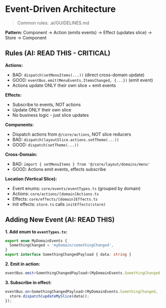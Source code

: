 # Event-Driven Architecture

> Common rules: .ai/GUIDELINES.md

**Pattern:** Component → Action (emits events) → Effect (updates slice) → Store → Component

## Rules (AI: READ THIS - CRITICAL)

**Actions:**
- BAD: `dispatch(setMenuItems(...))` (direct cross-domain update)
- GOOD: `eventBus.emit(MenuEvents.ItemsChanged, {...})` (emit event)
- Actions update ONLY their own slice + emit events

**Effects:**
- Subscribe to events, NOT actions
- Update ONLY their own slice
- No business logic - just slice updates

**Components:**
- Dispatch actions from `@/core/actions`, NOT slice reducers
- BAD: `dispatch(layoutSlice.actions.setTheme(...))`
- GOOD: `dispatch(setTheme(...))`

**Cross-Domain:**
- BAD: `import { setMenuItems } from '@/core/layout/domains/menu'`
- GOOD: Actions emit events, effects subscribe

**Location (Vertical Slice):**
- Event enums: `core/events/eventTypes.ts` (grouped by domain)
- Actions: `core/actions/[domain]Actions.ts`
- Effects: `core/effects/[domain]Effects.ts`
- Init effects: `store.ts` calls `initEffects(store)`

## Adding New Event (AI: READ THIS)

**1. Add enum to `eventTypes.ts`:**
```ts
export enum MyDomainEvents {
  SomethingChanged = 'myDomain/somethingChanged',
}
export interface SomethingChangedPayload { data: string }
```

**2. Emit in action:**
```ts
eventBus.emit<SomethingChangedPayload>(MyDomainEvents.SomethingChanged, { data: '...' });
```

**3. Subscribe in effect:**
```ts
eventBus.on<SomethingChangedPayload>(MyDomainEvents.SomethingChanged, ({ data }) => {
  store.dispatch(updateMySlice(data));
});
```
